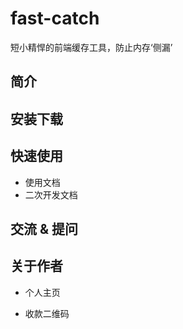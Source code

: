 # fast-catch
短小精悍的前端缓存工具，防止内存‘侧漏’

## 简介

## 安装下载


## 快速使用

- 使用文档
- 二次开发文档

## 交流 & 提问

## 关于作者

- 个人主页

- 收款二维码